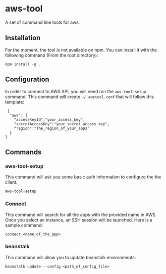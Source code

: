 # aws-tool

A set of command line tools for aws.

## Installation
For the moment, the tool is not available on npm.
You can install it with the following command (From the root directory):

```
npm install -g .
```

## Configuration
 In order to connect to AWS API, you will need run the `aws-tool-setup` command.
 This command will create `~/.awstool.conf` that will follow this template:

```
 {
  "aws": {
    "accessKeyId":"your_access_key",
    "secretAccessKey":"your_secret_access_key",
    "region":"The_region_of_your_apps"
  }
}
```

## Commands
### aws-tool-setup
This command will ask you some basic auth information to configure the the client.

```
aws-tool-setup
```

### Connect
This command will search for all the apps with the provided name in AWS. Once you select an instance, an SSH session will be launched. Here is a sample command:

```
connect <name_of_the_app>
```

### beanstalk
This command will allow you to update beanstalk environments:

```
beanstalk update --config <path_of_config_file>
```
